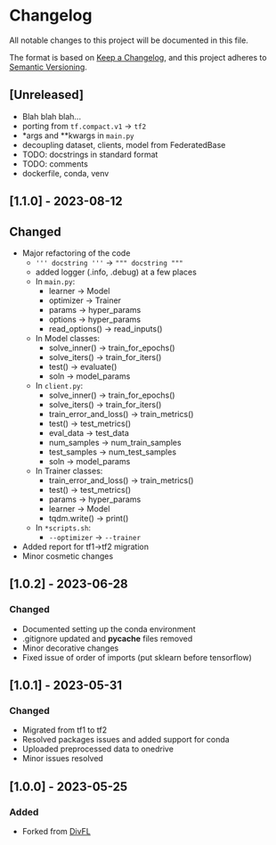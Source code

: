 # Changelog

All notable changes to this project will be documented in this file.

The format is based on [Keep a Changelog](https://keepachangelog.com/en/1.0.0/),
and this project adheres to [Semantic Versioning](https://semver.org/spec/v2.0.0.html).

## [Unreleased]
- Blah blah blah...
- porting from `tf.compact.v1` -> `tf2`
- *args and **kwargs in `main.py`
- decoupling dataset, clients, model from FederatedBase
- TODO: docstrings in standard format
- TODO: comments
- dockerfile, conda, venv

## [1.1.0] - 2023-08-12

## Changed

- Major refactoring of the code
    - `''' docstring '''` -> `""" docstring """`
    - added logger (.info, .debug) at a few places
    - In `main.py`:
        - learner -> Model
        - optimizer -> Trainer
        - params -> hyper_params
        - options -> hyper_params
        - read_options() -> read_inputs()
    - In Model classes:
        - solve_inner() -> train_for_epochs()
        - solve_iters() -> train_for_iters()
        - test() -> evaluate()
        - soln -> model_params
    - In `client.py`:
        - solve_inner() -> train_for_epochs()
        - solve_iters() -> train_for_iters()
        - train_error_and_loss() -> train_metrics()
        - test() -> test_metrics()
        - eval_data -> test_data
        - num_samples -> num_train_samples
        - test_samples -> num_test_samples
        - soln -> model_params
    - In Trainer classes:
        - train_error_and_loss() -> train_metrics()
        - test() -> test_metrics()
        - params -> hyper_params
        - learner -> Model
        - tqdm.write() -> print()
    - In `*scripts.sh`:
        - `--optimizer` -> `--trainer`
- Added report for tf1->tf2 migration
- Minor cosmetic changes

## [1.0.2] - 2023-06-28

### Changed

- Documented setting up the conda environment
- .gitignore updated and __pycache__ files removed
- Minor decorative changes
- Fixed issue of order of imports (put sklearn before tensorflow)

## [1.0.1] - 2023-05-31

### Changed

- Migrated from tf1 to tf2
- Resolved packages issues and added support for conda
- Uploaded preprocessed data to onedrive
- Minor issues resolved

## [1.0.0] - 2023-05-25

### Added

- Forked from [DivFL](https://github.com/melodi-lab/divfl)

